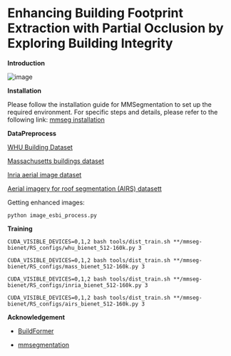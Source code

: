 # **Enhancing Building Footprint Extraction with Partial Occlusion by Exploring Building Integrity**

**Introduction**

![image](https://github.com/user-attachments/assets/3342724c-68ab-400e-ba7e-9e8e759be157)

**Installation**
 
Please follow the installation guide for MMSegmentation to set up the required environment. For specific steps and details, please refer to the following link: [mmseg installation](https://github.com/open-mmlab/mmsegmentation/blob/main/docs/en/get_started.md#installation)


**DataPreprocess**

[WHU Building Dataset](https://study.rsgis.whu.edu.cn/pages/download/building_dataset.html)

[Massachusetts buildings dataset](https://www.kaggle.com/datasets/balraj98/massachusetts-buildings-dataset)

[Inria aerial image dataset](https://project.inria.fr/aerialimagelabeling/)

[Aerial imagery for roof segmentation (AIRS) datasett](https://www.airs-dataset.com/)


Getting enhanced images:  

```python image_esbi_process.py ```

**Training**

```
CUDA_VISIBLE_DEVICES=0,1,2 bash tools/dist_train.sh **/mmseg-bienet/RS_configs/whu_bienet_512-160k.py 3
```

```
CUDA_VISIBLE_DEVICES=0,1,2 bash tools/dist_train.sh **/mmseg-bienet/RS_configs/mass_bienet_512-160k.py 3
```

```
CUDA_VISIBLE_DEVICES=0,1,2 bash tools/dist_train.sh **/mmseg-bienet/RS_configs/inria_bienet_512-160k.py 3
```

```
CUDA_VISIBLE_DEVICES=0,1,2 bash tools/dist_train.sh **/mmseg-bienet/RS_configs/airs_bienet_512-160k.py 3
```

**Acknowledgement**

+ [BuildFormer](https://github.com/WangLibo1995/BuildFormer) 

+ [mmsegmentation](https://github.com/open-mmlab/mmsegmentation) 

